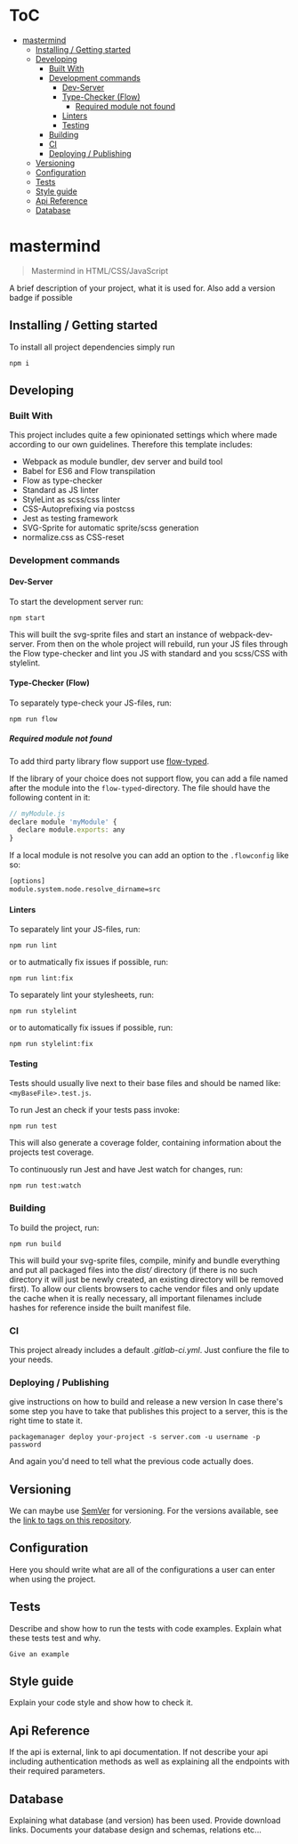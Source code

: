# ToC

<!-- vim-markdown-toc GFM -->

* [mastermind](#cookiecutterproject_name)
    * [Installing / Getting started](#installing--getting-started)
    * [Developing](#developing)
        * [Built With](#built-with)
        * [Development commands](#development-commands)
            * [Dev-Server](#dev-server)
            * [Type-Checker (Flow)](#type-checker-flow)
                * [Required module not found](#required-module-not-found)
            * [Linters](#linters)
            * [Testing](#testing)
        * [Building](#building)
        * [CI](#ci)
        * [Deploying / Publishing](#deploying--publishing)
    * [Versioning](#versioning)
    * [Configuration](#configuration)
    * [Tests](#tests)
    * [Style guide](#style-guide)
    * [Api Reference](#api-reference)
    * [Database](#database)

<!-- vim-markdown-toc -->


# mastermind
> Mastermind in HTML/CSS/JavaScript

A brief description of your project, what it is used for.
Also add a version badge if possible

## Installing / Getting started

To install all project dependencies simply run

```shell
npm i
```


## Developing

### Built With

This project includes quite a few opinionated settings which where
made according to our own guidelines. Therefore this template includes:

* Webpack as module bundler, dev server and build tool
* Babel for ES6 and Flow transpilation
* Flow as type-checker
* Standard as JS linter
* StyleLint as scss/css linter
* CSS-Autoprefixing via postcss
* Jest as testing framework
* SVG-Sprite for automatic sprite/scss generation
* normalize.css as CSS-reset


### Development commands

#### Dev-Server

To start the development server run:

```shell
npm start
```

This will built the svg-sprite files and start an instance
of webpack-dev-server. From then on the whole project will
rebuild, run your JS files through the Flow type-checker and
lint you JS with standard and you scss/CSS with stylelint.


#### Type-Checker (Flow)

To separately type-check your JS-files, run:

```shell
npm run flow
```

##### Required module not found

To add third party library flow support use [flow-typed](https://github.com/flowtype/flow-typed).

If the library of your choice does not support flow, you can add a file
named after the module into the `flow-typed`-directory. The file should have
the following content in it:

```javascript
// myModule.js
declare module 'myModule' {
  declare module.exports: any
}
```

If a local module is not resolve you can add an option to
the `.flowconfig` like so:

```bash
[options]
module.system.node.resolve_dirname=src
```

#### Linters

To separately lint your JS-files, run:

```shell
npm run lint
```

or to autmatically fix issues if possible, run:

```shell
npm run lint:fix
```

To separately lint your stylesheets, run:

```shell
npm run stylelint
```

or to automatically fix issues if possible, run:

```shell
npm run stylelint:fix
```


#### Testing

Tests should usually live next to their base files and should
be named like: `<myBaseFile>.test.js`.

To run Jest an check if your tests pass invoke:

```shell
npm run test
```

This will also generate a coverage folder, containing information
about the projects test coverage.

To continuously run Jest and have Jest watch for changes, run:

```shell
npm run test:watch
```


### Building

To build the project, run:

```shell
npm run build
```

This will build your svg-sprite files, compile, minify and bundle
everything and put all packaged files into the _dist/_ directory (if there is no such directory it will just be newly created, an existing directory will be removed first).
To allow our clients browsers to cache vendor files and only update the cache when it is really necessary, all important filenames include hashes for reference inside the built manifest file.


### CI

This project already includes a default _.gitlab-ci.yml_.
Just confiure the file to your needs.


### Deploying / Publishing

give instructions on how to build and release a new version
In case there's some step you have to take that publishes this project to a
server, this is the right time to state it.

```shell
packagemanager deploy your-project -s server.com -u username -p password
```

And again you'd need to tell what the previous code actually does.

## Versioning

We can maybe use [SemVer](http://semver.org/) for versioning. For the versions available, see the [link to tags on this repository](/tags).


## Configuration

Here you should write what are all of the configurations a user can enter when
using the project.

## Tests

Describe and show how to run the tests with code examples.
Explain what these tests test and why.

```shell
Give an example
```

## Style guide

Explain your code style and show how to check it.

## Api Reference

If the api is external, link to api documentation. If not describe your api including authentication methods as well as explaining all the endpoints with their required parameters.


## Database

Explaining what database (and version) has been used. Provide download links.
Documents your database design and schemas, relations etc... 

